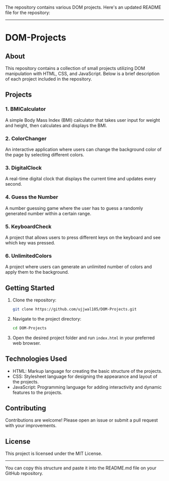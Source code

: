 The repository contains various DOM projects. Here's an updated README file for the repository:

---

# DOM-Projects

## About
This repository contains a collection of small projects utilizing DOM manipulation with HTML, CSS, and JavaScript. Below is a brief description of each project included in the repository.

## Projects

### 1. BMICalculator
A simple Body Mass Index (BMI) calculator that takes user input for weight and height, then calculates and displays the BMI.

### 2. ColorChanger
An interactive application where users can change the background color of the page by selecting different colors.

### 3. DigitalClock
A real-time digital clock that displays the current time and updates every second.

### 4. Guess the Number
A number guessing game where the user has to guess a randomly generated number within a certain range.

### 5. KeyboardCheck
A project that allows users to press different keys on the keyboard and see which key was pressed.

### 6. UnlimitedColors
A project where users can generate an unlimited number of colors and apply them to the background.

## Getting Started

1. Clone the repository:
    ```bash
    git clone https://github.com/ujjwal105/DOM-Projects.git
    ```
2. Navigate to the project directory:
    ```bash
    cd DOM-Projects
    ```
3. Open the desired project folder and run `index.html` in your preferred web browser.

## Technologies Used
- HTML: Markup language for creating the basic structure of the projects.
- CSS: Stylesheet language for designing the appearance and layout of the projects.
- JavaScript: Programming language for adding interactivity and dynamic features to the projects.

## Contributing
Contributions are welcome! Please open an issue or submit a pull request with your improvements.

## License
This project is licensed under the MIT License.

---

You can copy this structure and paste it into the README.md file on your GitHub repository.
